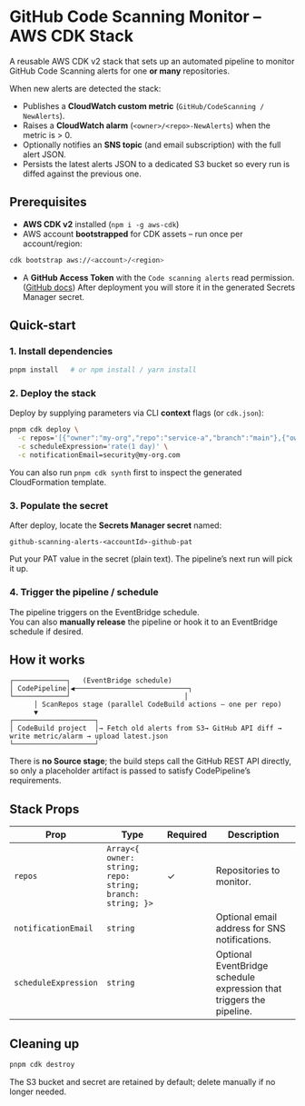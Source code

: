 # GitHub Code Scanning Monitor – AWS CDK Stack

A reusable AWS CDK v2 stack that sets up an automated pipeline to monitor GitHub Code Scanning alerts for one **or many** repositories.

When new alerts are detected the stack:

* Publishes a **CloudWatch custom metric** (`GitHub/CodeScanning / NewAlerts`).
* Raises a **CloudWatch alarm** (`<owner>/<repo>-NewAlerts`) when the metric is > 0.
* Optionally notifies an **SNS topic** (and email subscription) with the full alert JSON.
* Persists the latest alerts JSON to a dedicated S3 bucket so every run is diffed against the previous one.

## Prerequisites

* **AWS CDK v2** installed (`npm i -g aws-cdk`)
* AWS account **bootstrapped** for CDK assets – run once per account/region:

```bash
cdk bootstrap aws://<account>/<region>
```

* A **GitHub Access Token** with the `Code scanning alerts` read permission.  ([GitHub docs](https://docs.github.com/en/rest/code-scanning/code-scanning?apiVersion=2022-11-28#list-code-scanning-alerts-for-a-repository--fine-grained-access-tokens))
  After deployment you will store it in the generated Secrets Manager secret.

## Quick-start

### 1. Install dependencies

```bash
pnpm install   # or npm install / yarn install
```

### 2. Deploy the stack

Deploy by supplying parameters via CLI **context** flags (or `cdk.json`):

```bash
pnpm cdk deploy \
  -c repos='[{"owner":"my-org","repo":"service-a","branch":"main"},{"owner":"my-org","repo":"service-b","branch":"main"}]' \
  -c scheduleExpression='rate(1 day)' \
  -c notificationEmail=security@my-org.com
```

You can also run `pnpm cdk synth` first to inspect the generated CloudFormation template.

### 3. Populate the secret

After deploy, locate the **Secrets Manager secret** named:

```
github-scanning-alerts-<accountId>-github-pat
```

Put your PAT value in the secret (plain text).  The pipeline’s next run will pick it up.

### 4. Trigger the pipeline / schedule

The pipeline triggers on the EventBridge schedule.  
You can also **manually release** the pipeline or hook it to an EventBridge schedule if desired.

## How it works

```
┌─────────────┐   (EventBridge schedule)
│ CodePipeline│◀────────────────────────────┐
└─────────────┘                            │
      │ ScanRepos stage (parallel CodeBuild actions – one per repo)
      ▼
┌────────────────────┐
│ CodeBuild project  │→ Fetch old alerts from S3→ GitHub API diff → write metric/alarm → upload latest.json
└────────────────────┘
```

There is **no Source stage**; the build steps call the GitHub REST API directly, so only a placeholder artifact is passed to satisfy CodePipeline’s requirements.

## Stack Props

| Prop | Type | Required | Description |
|------|------|----------|-------------|
| `repos` | `Array<{ owner: string; repo: string; branch: string; }>` | ✓ | Repositories to monitor. |
| `notificationEmail` | `string` |  | Optional email address for SNS notifications. |
| `scheduleExpression` | `string` |  | Optional EventBridge schedule expression that triggers the pipeline. |

## Cleaning up

```bash
pnpm cdk destroy
```

The S3 bucket and secret are retained by default; delete manually if no longer needed.
